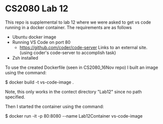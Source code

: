 # CS2080 Lab 12

This repo is supplemental to lab 12 where we were asked to get vs code running in a docker container. The requirements are as follows
  - Ubuntu docker image
  - Running VS Code on port 80
    - https://github.com/coder/code-server Links to an external site. (using coder's code-server to accomplish task)
  - Zsh installed

To use the created Dockerfile (seen in CS2080_16Nov repo) I built an image using the command:

$ docker build -t vs-code-image .   

Note, this only works in the contect directory "Lab12" since no path specified.

Then I started the container using the command:

$ docker run -it -p 80:8080 --name Lab12Container vs-code-image
